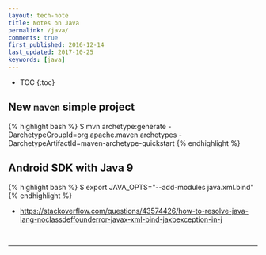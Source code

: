 ```yaml
---
layout: tech-note
title: Notes on Java
permalink: /java/
comments: true
first_published: 2016-12-14
last_updated: 2017-10-25
keywords: [java]
---
```


* TOC
{:toc}

## New `maven` simple project

{% highlight bash %}
$ mvn archetype:generate -DarchetypeGroupId=org.apache.maven.archetypes -DarchetypeArtifactId=maven-archetype-quickstart
{% endhighlight %}

## Android SDK with Java 9

{% highlight bash %}
$ export JAVA_OPTS="--add-modules java.xml.bind"
{% endhighlight %}

- <https://stackoverflow.com/questions/43574426/how-to-resolve-java-lang-noclassdeffounderror-javax-xml-bind-jaxbexception-in-j>

<br/>

---
